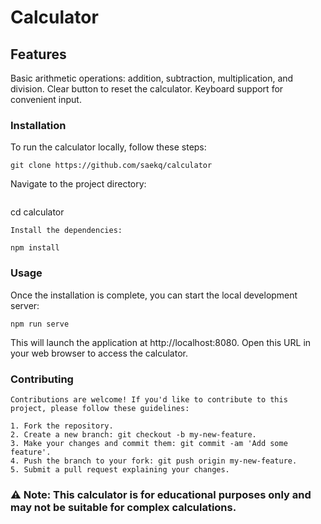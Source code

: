 # Calculator

## Features
Basic arithmetic operations: addition, subtraction, multiplication, and division.
Clear button to reset the calculator.
Keyboard support for convenient input.

### Installation
To run the calculator locally, follow these steps:
```
git clone https://github.com/saekq/calculator
```
Navigate to the project directory:
```
```
cd calculator
```
Install the dependencies:
```
```
npm install
```

### Usage
Once the installation is complete, you can start the local development server:
```
npm run serve
```
This will launch the application at http://localhost:8080. Open this URL in your web browser to access the calculator.

### Contributing
```
Contributions are welcome! If you'd like to contribute to this project, please follow these guidelines:

1. Fork the repository.
2. Create a new branch: git checkout -b my-new-feature.
3. Make your changes and commit them: git commit -am 'Add some feature'.
4. Push the branch to your fork: git push origin my-new-feature.
5. Submit a pull request explaining your changes.
```

### ⚠️ Note: This calculator is for educational purposes only and may not be suitable for complex calculations.
